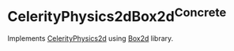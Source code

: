 # CelerityPhysics2dBox2d<sup>Concrete</sup>

Implements [CelerityPhysics2d](../CelerityPhysics2d/README.md) using [Box2d](https://box2d.org/) library.
